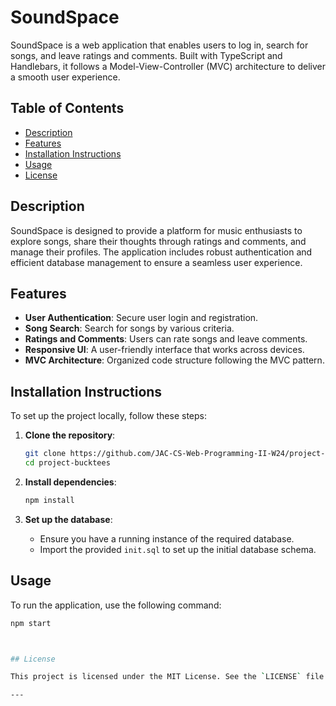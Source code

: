 # SoundSpace

SoundSpace is a web application that enables users to log in, search for songs, and leave ratings and comments. Built with TypeScript and Handlebars, it follows a Model-View-Controller (MVC) architecture to deliver a smooth user experience.

## Table of Contents

- [Description](#description)
- [Features](#features)
- [Installation Instructions](#installation-instructions)
- [Usage](#usage)
- [License](#license)

## Description

SoundSpace is designed to provide a platform for music enthusiasts to explore songs, share their thoughts through ratings and comments, and manage their profiles. The application includes robust authentication and efficient database management to ensure a seamless user experience.

## Features

- **User Authentication**: Secure user login and registration.
- **Song Search**: Search for songs by various criteria.
- **Ratings and Comments**: Users can rate songs and leave comments.
- **Responsive UI**: A user-friendly interface that works across devices.
- **MVC Architecture**: Organized code structure following the MVC pattern.

## Installation Instructions

To set up the project locally, follow these steps:

1. **Clone the repository**:
    ```bash
    git clone https://github.com/JAC-CS-Web-Programming-II-W24/project-bucktees.git
    cd project-bucktees
    ```

2. **Install dependencies**:
    ```bash
    npm install
    ```

3. **Set up the database**:
    - Ensure you have a running instance of the required database.
    - Import the provided `init.sql` to set up the initial database schema.

## Usage

To run the application, use the following command:

```bash
npm start



## License

This project is licensed under the MIT License. See the `LICENSE` file for more details.

---
